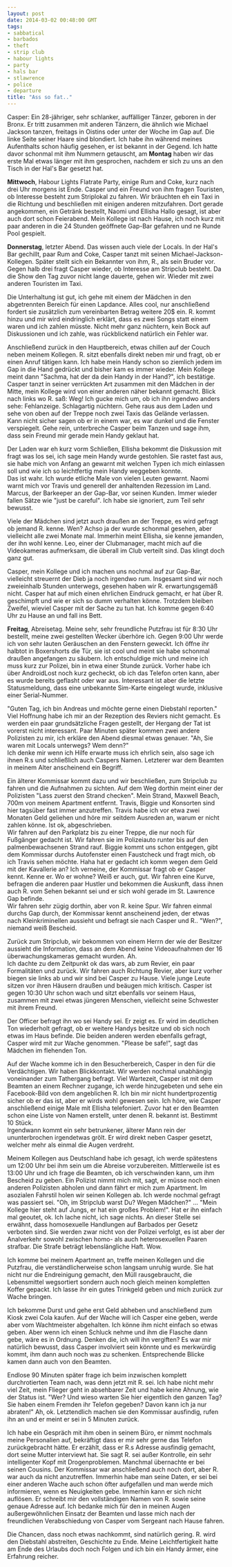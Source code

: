 ```yaml
---
layout: post
date: 2014-03-02 00:48:00 GMT
tags:
- sabbatical
- barbados
- theft
- strip club
- habour lights
- party
- hals bar
- stlawrence
- police
- departure
title: "Ass so fat.."
---
```

Casper: Ein 28-jähriger, sehr schlanker, auffälliger Tänzer, geboren in der Bronx. Er tritt zusammen mit anderen Tänzern, die ähnlich wie Michael Jackson tanzen, freitags in Oistins oder unter der Woche im Gap auf. Die linke Seite seiner Haare sind blondiert. Ich habe ihn während meines Aufenthalts schon häufig gesehen, er ist bekannt in der Gegend. Ich hatte davor schonmal mit ihm Nummern getauscht, am **Montag** haben wir das erste Mal etwas länger mit ihm gesprochen, nachdem er sich zu uns an den Tisch in der Hal's Bar gesetzt hat.

**Mittwoch**, Habour Lights Flatrate Party, einige Rum and Coke, kurz nach drei Uhr morgens ist Ende. Casper und ein Freund von ihm fragen Touristen, ob Interesse besteht zum Striplokal zu fahren. Wir bräuchten eh ein Taxi in die Richtung und beschließen mit einigen anderen mitzufahren. Dort gerade angekommen, ein Getränk bestellt, Naomi und Ellisha Hallo gesagt, ist aber auch dort schon Feierabend. Mein Kollege ist nach Hause, ich noch kurz mit paar anderen in die 24 Stunden geöffnete Gap-Bar gefahren und ne Runde Pool gespielt.

**Donnerstag**, letzter Abend. Das wissen auch viele der Locals. In der Hal's Bar gechillt, paar Rum and Coke, Casper tanzt mit seinen Michael-Jackson-Kollegen. Später stellt sich ein Bekannter von ihm, R., als sein Bruder vor. Gegen halb drei fragt Casper wieder, ob Interesse am Stripclub besteht. Da die Show den Tag zuvor nicht lange dauerte, gehen wir. Wieder mit zwei anderen Touristen im Taxi.

Die Unterhaltung ist gut, ich gehe mit einem der Mädchen in den abgetrennten Bereich für einen Lapdance. Alles cool, nur anschließend fordert sie zusätzlich zum vereinbarten Betrag weitere 20$ ein. R. kommt hinzu und mir wird eindringlich erklärt, dass es zwei Songs statt einem waren und ich zahlen müsste. Nicht mehr ganz nüchtern, kein Bock auf Diskussionen und ich zahle, was rückblickend natürlich ein Fehler war.

Anschließend zurück in den Hauptbereich, etwas chillen auf der Couch neben meinem Kollegen. R. sitzt ebenfalls direkt neben mir und fragt, ob er einen Anruf tätigen kann. Ich habe mein Handy schon so ziemlich jedem im Gap in die Hand gedrückt und bisher kam es immer wieder. Mein Kollege meint dann "Sachma, hat der da dein Handy in der Hand?", ich bestätige. Casper tanzt in seiner verrückten Art zusammen mit den Mädchen in der Mitte, mein Kollege wird von einer anderen näher bekannt gemacht. Blick nach links wo R. saß: Weg! Ich gucke mich um, ob ich ihn irgendwo anders sehe: Fehlanzeige. Schlagartig nüchtern. Gehe raus aus dem Laden und sehe von oben auf der Treppe noch zwei Taxis das Gelände verlassen. Kann nicht sicher sagen ob er in einem war, es war dunkel und die Fenster verspiegelt. Gehe rein, unterbreche Casper beim Tanzen und sage ihm, dass sein Freund mir gerade mein Handy geklaut hat.

Der Laden war eh kurz vorm Schließen, Ellisha bekommt die Diskussion mit fragt was los sei, ich sage mein Handy wurde gestohlen. Sie rastet fast aus, sie habe mich von Anfang an gewarnt mit welchen Typen ich mich einlassen soll und wie ich so leichtfertig mein Handy weggeben konnte.  
Das ist wahr. Ich wurde etliche Male von vielen Leuten gewarnt. Naomi warnt mich vor Travis und generell der anhaltenden Rezession im Land. Marcus, der Barkeeper an der Gap-Bar, vor seinen Kunden. Immer wieder fallen Sätze wie "just be careful". Ich habe sie ignoriert, zum Teil sehr bewusst.

Viele der Mädchen sind jetzt auch draußen an der Treppe, es wird gefragt ob jemand R. kenne. Wen? Achso ja der wurde schonmal gesehen, aber vielleicht alle zwei Monate mal. Immerhin meint Ellisha, sie kenne jemanden, der ihn wohl kenne. Leo, einer der Clubmanager, macht mich auf die Videokameras aufmerksam, die überall im Club verteilt sind. Das klingt doch ganz gut.

Casper, mein Kollege und ich machen uns nochmal auf zur Gap-Bar, vielleicht streuernt der Dieb ja noch irgendwo rum. Insgesamt sind wir noch zweieinhalb Stunden unterwegs, gesehen haben wir R. erwartungsgemäß nicht. Casper hat auf mich einen ehrlichen Eindruck gemacht, er hat über R. geschimpft und wie er sich so dumm verhalten könne. Trotzdem bleiben Zweifel, wieviel Casper mit der Sache zu tun hat. Ich komme gegen 6:40 Uhr zu Hause an und fall ins Bett.

**Freitag**, Abreisetag. Meine sehr, sehr freundliche Putzfrau ist für 8:30 Uhr bestellt, meine zwei gestellten Wecker überhöre ich. Gegen 9:00 Uhr werde ich von sehr lauten Geräuschen an den Fenstern geweckt. Ich öffne ihr halbtot in Boxershorts die Tür, sie ist cool und meint sie habe schonmal draußen angefangen zu säubern. Ich entschuldige mich und meine ich muss kurz zur Polizei, bin in etwa einer Stunde zurück. Vorher habe ich über AndroidLost noch kurz gecheckt, ob ich das Telefon orten kann, aber es wurde bereits geflasht oder war aus. Interessant ist aber die letzte Statusmeldung, dass eine unbekannte Sim-Karte eingelegt wurde, inklusive einer Serial-Nummer.

"Guten Tag, ich bin Andreas und möchte gerne einen Diebstahl reporten." Viel Hoffnung habe ich mir an der Rezeption des Reviers nicht gemacht. Es werden ein paar grundsätzliche Fragen gestellt, der Hergang der Tat ist vorerst nicht interessant. Paar Minuten später kommen zwei andere Polizisten zu mir, ich erkläre den Abend diesmal etwas genauer. "Ah, Sie waren mit Locals unterwegs? Wem denn?"  
Ich denke mir wenn ich Hilfe erwarte muss ich ehrlich sein, also sage ich ihnen R.s und schließlich auch Caspers Namen. Letzterer war dem Beamten in meinem Alter anscheinend ein Begriff.

Ein älterer Kommissar kommt dazu und wir beschließen, zum Stripclub zu fahren und die Aufnahmen zu sichten. Auf dem Weg dorthin meint einer der Polizisten "Lass zuerst den Strand checken". Mein Strand, Maxwell Beach, 700m von meinem Apartment entfernt. Travis, Biggie und Konsorten sind hier tagsüber fast immer anzutreffen. Travis habe ich vor etwa zwei Monaten Geld geliehen und höre mir seitdem Ausreden an, warum er nicht zahlen könne. Ist ok, abgeschrieben.  
Wir fahren auf den Parkplatz bis zu einer Treppe, die nur noch für Fußgänger gedacht ist. Wir fahren sie im Polizeiauto runter bis auf den palmenbewachsenen Strand rauf. Biggie kommt uns schon entgegen, gibt dem Kommissar durchs Autofenster einen Faustcheck und fragt mich, ob ich Travis sehen möchte. Haha hat er gedacht ich komm wegen dem Geld mit der Kavallerie an? Ich verneine, der Kommissar fragt ob er Casper kennt. Kenne er. Wo er wohne? Weiß er auch, gut. Wir fahren eine Kurve, befragen die anderen paar Hustler und bekommen die Auskunft, dass ihnen auch R. vom Sehen bekannt sei und er sich wohl gerade im St. Lawrence Gap befinde.  
Wir fahren sehr zügig dorthin, aber von R. keine Spur. Wir fahren einmal durchs Gap durch, der Kommissar kennt anscheinend jeden, der etwas nach Kleinkriminellen aussieht und befragt sie nach Casper und R.. "Wen?", niemand weiß Bescheid.

Zurück zum Stripclub, wir bekommen von einem Herrn der wie der Besitzer aussieht die Information, dass an dem Abend keine Videoaufnahmen der 16 überwachungskameras gemacht wurden. Ah.  
Ich dachte zu dem Zeitpunkt ok das wars, ab zum Revier, ein paar Formalitäten und zurück. Wir fahren auch Richtung Revier, aber kurz vorher biegen sie links ab und wir sind bei Casper zu Hause. Viele junge Leute sitzen vor ihren Häusern draußen und beäugen mich kritisch. Casper ist gegen 10:30 Uhr schon wach und sitzt ebenfalls vor seinem Haus, zusammen mit zwei etwas jüngeren Menschen, vielleicht seine Schwester mit ihrem Freund.

Der Officer befragt ihn wo sei Handy sei. Er zeigt es. Er wird im deutlichen Ton wiederholt gefragt, ob er weitere Handys besitze und ob sich noch etwas im Haus befinde. Die beiden anderen werden ebenfalls gefragt, Casper wird mit zur Wache genommen. "Please be safe!", sagt das Mädchen im flehenden Ton.

Auf der Wache komme ich in den Besucherbereich, Casper in den für die Verdächtigen. Wir haben Blickkontakt. Wir werden nochmal unabhängig voneinander zum Tathergang befragt. Viel Wartezeit, Casper ist mit dem Beamten an einem Rechner zugange, ich werde hinzugebeten und sehe ein Facebook-Bild von dem angeblichen R. Ich bin mir nicht hundertprozentig sicher ob er das ist, aber er wirds wohl gewesen sein. Ich höre, wie Casper anschließend einige Male mit Ellisha telefoniert. Zuvor hat er den Beamten schon eine Liste von Namen erstellt, unter denen R. bekannt ist. Bestimmt 10 Stück.  
Irgendwann kommt ein sehr betrunkener, älterer Mann rein der ununterbrochen irgendetwas grölt. Er wird direkt neben Casper gesetzt, welcher mehr als einmal die Augen verdreht.

Meinem Kollegen aus Deutschland habe ich gesagt, ich werde spätestens um 12:00 Uhr bei ihm sein um die Abreise vorzubereiten. Mittlerweile ist es 13:00 Uhr und ich frage die Beamten, ob ich verschwinden kann, um ihm Bescheid zu geben. Ein Polizist nimmt mich mit, sagt, er müsse noch einen anderen Polizisten abholen und dann fährt er mich zum Apartment. Im asozialen Fahrstil holen wir seinen Kollegen ab. Ich werde nochmal gefragt was passiert sei. "Oh, im Stripclub warst Du? Wegen Mädchen?" ... "Mein Kollege hier steht auf Jungs, er hat ein großes Problem!". Hat er ihn einfach mal geoutet, ok. Ich lache nicht, ich sage nichts. An dieser Stelle sei erwähnt, dass homosexuelle Handlungen auf Barbados per Gesetz verboten sind. Sie werden zwar nicht von der Polizei verfolgt, es ist aber der Analverkehr sowohl zwischen homo- als auch heterosexuellen Paaren strafbar. Die Strafe beträgt lebenslängliche Haft. Wow.

Ich komme bei meinem Apartment an, treffe meinen Kollegen und die Putzfrau, die verständlicherweise schon langsam unruhig wurde. Sie hat nicht nur die Endreinigung gemacht, den Müll rausgebraucht, die Lebensmittel wegsortiert sondern auch noch gleich meinen kompletten Koffer gepackt. Ich lasse ihr ein gutes Trinkgeld geben und mich zurück zur Wache bringen.

Ich bekomme Durst und gehe erst Geld abheben und anschließend zum Kiosk zwei Cola kaufen. Auf der Wache will ich Casper eine geben, werde aber vom Wachtmeister abgehalten. Ich könne ihm nicht einfach so etwas geben. Aber wenn ich einen Schluck nehme und ihm die Flasche dann gebe, wäre es in Ordnung. Denken die, ich will ihn vergiften? Es war mir natürlich bewusst, dass Casper involviert sein könnte und es merkwürdig kommt, ihm dann auch noch was zu schenken. Entsprechende Blicke kamen dann auch von den Beamten.

Endlose 90 Minuten später frage ich beim inzwischen komplett durchrotierten Team nach, was denn jetzt mit R. sei. Ich habe nicht mehr viel Zeit, mein Flieger geht in absehbarer Zeit und habe keine Ahnung, wie der Status ist. "Wer? Und wieso warten Sie hier eigentlich den ganzen Tag? Sie haben einem Fremden ihr Telefon gegeben? Davon kann ich ja nur abraten!" Ah, ok. Letztendlich machen sie den Kommissar ausfindig, rufen ihn an und er meint er sei in 5 Minuten zurück.

Ich habe ein Gespräch mit ihm oben in seinem Büro, er nimmt nochmals meine Personalien auf, bekräftigt dass er mir sehr gerne das Telefon zurückgebracht hätte. Er erzählt, dass er R.s Adresse ausfindig gemacht, dort seine Mutter interviewt hat. Sie sagt R. sei außer Kontrolle, ein sehr intelligenter Kopf mit Drogenproblemen. Manchmal übernachte er bei seinen Cousins. Der Kommissar war anschließend auch noch dort, aber R. war auch da nicht anzutreffen. Immerhin habe man seine Daten, er sei bei einer anderen Wache auch schon öfter aufgefallen und man werde mich informieren, wenn es Neuigkeiten gebe. Immerhin kann er sich nicht auflösen. Er schreibt mir den vollständigen Namen von R. sowie seine genaue Adresse auf. Ich bedanke mich für den in meinen Augen außergewöhnlichen Einsatz der Beamten und lasse mich nach der freundlichen Verabschiedung von Casper vom Sergeant nach Hause fahren.

Die Chancen, dass noch etwas nachkommt, sind natürlich gering. R. wird den Diebstahl abstreiten, Geschichte zu Ende. Meine Leichtfertigkeit hatte am Ende des Urlaubs doch noch Folgen und ich bin ein Handy ärmer, eine Erfahrung reicher.
